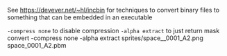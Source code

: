 See https://devever.net/~hl/incbin for techniques to convert binary
files to something that can be embedded in an executable

`-compress none` to disable compression
`-alpha extract` to just return mask
convert -compress none -alpha extract sprites/space__0001_A2.png space_0001_A2.pbm

